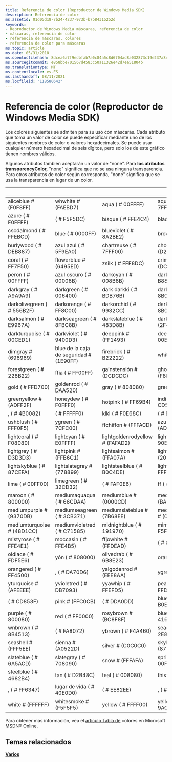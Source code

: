 ```yaml
---
title: Referencia de color (Reproductor de Windows Media SDK)
description: Referencia de color
ms.assetid: 01d05d18-7b24-4237-973b-b7b84315252d
keywords:
- Reproductor de Windows Media máscaras, referencia de color
- máscaras, referencia de color
- referencia de máscaras, colores
- referencia de color para máscaras
ms.topic: article
ms.date: 05/31/2018
ms.openlocfilehash: 8dcea6a7f9edbfab7a0c84a5c8d6704ad8a032873c19e237a8eda95d595e3c5d
ms.sourcegitcommit: e858bbe701567d4583c50a11326e42d7ea51804b
ms.translationtype: MT
ms.contentlocale: es-ES
ms.lasthandoff: 08/11/2021
ms.locfileid: "118580642"
---
```

# <a name="color-reference-windows-media-player-sdk"></a>Referencia de color (Reproductor de Windows Media SDK)

Los colores siguientes se admiten para su uso con máscaras. Cada atributo que toma un valor de color se puede especificar mediante uno de los siguientes nombres de color o valores hexadecimales. Se puede usar cualquier número hexadecimal de seis dígitos, pero solo los de este gráfico tienen nombres válidos.

Algunos atributos también aceptarán un valor de "none". Para **los atributos transparencyColor,** "none" significa que no se usa ninguna transparencia. Para otros atributos de color según corresponda, "none" significa que se usa la transparencia en lugar de un color.



|          &nbsp;            |            &nbsp;           |             &nbsp;              |           &nbsp;             |
|----------------------------|-----------------------------|---------------------------------|------------------------------|
| aliceblue \# (F0F8FF)       | whwhite \# (FAEBD7)     | aqua ( \# 00FFFF)                 | aquamari ( \# 7FFFD4)        |
| azure ( \# F0FFFF)           | ( \# F5F5DC)            | bisque ( \# FFE4C4)               | black ( \# 000000)             |
| cscdalmond ( \# FFEBCD)  | blue ( \# 0000FF)             | blueviolet ( \# 8A2BE2)           | brown ( \# A52A2A)             |
| burlywood ( \# DEB887)       | azul azul ( \# 5F9EA0)        | chartreuse ( \# 7FFF00)           | chocolate \# (D2691E)         |
| coral ( \# FF7F50)           | flowerblue \# (6495ED)   | zsilk ( \# FFF8DC)             | crimson \# (DC143C)           |
| peron ( \# 00FFFF)            | azul oscuro ( \# 00008B)         | darkcyan ( \# 008B8B)             | darkgoldenrod ( \# B8860B)     |
| darkgray ( \# A9A9A9)        | darkgreen ( \# 006400)        | dark darkki ( \# BDB76B)            | darkmagenta ( \# 8B008B)       |
| darkolivegreen ( \# 556B2F)  | darkorange ( \# FF8C00)       | darkorchid ( \# 9932CC)           | darkred ( \# 8B0000)           |
| darksalmon ( \# E9967A)      | darkseagreen ( \# 8FBC8B)     | darkslateblue ( \# 483D8B)        | darkslategray \# (2F4F4F)     |
| darkturquoise ( \# 00CED1)   | darkviolet ( \# 9400D3)       | deeppink \# (FF1493)             | deepskyblue ( \# 00BFFF)       |
| dimgray \# (696969)         | blue de la caja de seguridad \# (1E90FF)       | firebrick ( \# B22222)            | white ( \# FFFAF0)       |
| forestgreen ( \# 228B22)     | ffia ( \# FF00FF)          | gainstensión \# (DCDCDC)            | ghostwhite \# (F8F8FF)        |
| gold ( \# FFD700)            | goldenrod ( \# DAA520)        | gray ( \# 808080)                 | green ( \# 008000)             |
| greenyellow \# (ADFF2F)     | honeydew ( \# F0FFF0)         | hotpink ( \# FF69B4)              | indianred ( \# CD5C5C)         |
| , ( \# 4B0082)          | ( \# FFFFF0)            | kiki ( \# F0E68C)                | ( \# E6E6FA)          |
| ushblush ( \# FFF0F5)   | ygreen ( \# 7CFC00)        | ffchiffon \# (FFFACD)         | azul claro \# (ADD8E6)         |
| lightcoral ( \# F08080)      | lightcyan ( \# E0FFFF)        | lightgoldenrodyellow \# (FAFAD2) | lightgreen ( \# 90EE90)        |
| lightgrey ( \# D3D3D3)       | lightpink \# (FFB6C1)        | lightsalmon \# (FFA07A)          | lightseagreen \# (20B2AA)     |
| lightskyblue ( \# 87CEFA)    | lightslategray \# (778899)   | lightsteelblue ( \# B0C4DE)       | lightyellow ( \# FFFFE0)       |
| lime ( \# 00FF00)            | limegreen ( \# 32CD32)        | ( \# FAF0E6)                | ff ( \# FF00FF)           |
| maroon ( \# 800000)          | mediumaquaqua ( \# 66CDAA) | mediumblue \# (0000CD)           | mediumorchid \# (BA55D3)      |
| mediumpurple \# (9370DB)    | mediumseagreen ( \# 3CB371)   | mediumslateblue \# (7B68EE)      | mediumspringgreen \# (00FA9A) |
| mediumturquoise \# (48D1CC) | mediumvioletred ( \# C71585)  | midnightblue ( \# 191970)         | mintcream ( \# F5FFFA)         |
| mistyrose ( \# FFE4E1)       | moccasin ( \# FFE4B5)         | ffjowhite \# (FFDEAD)          | ( \# 000080)              |
| oldlace ( \# FDF5E6)         | yón ( \# 808000)            | olivedrab ( \# 6B8E23)            | orange \# (FFA500)            |
| orangered ( \# FF4500)       | , ( \# DA70D6)           | yalgodenrod \# (EEE8AA)        | ygreen ( \# 98FB98)         |
| yturquoise \# (AFEEEE)   | yvioletred ( \# DB7093)    | yyawhip ( \# FFEFD5)           | peachpuff ( \# FFDAB9)         |
| ( \# CD853F)            | pink \# (FFC0CB)             | ( \# DDA0DD)                 | blueblue ( \# B0E0E6)        |
| purple ( \# 800080)          | red ( \# FF0000)              | rosybrown \# (BC8F8F)            | blueblue ( \# 4169E1)         |
| wnbrown ( \# 8B4513)     | ( \# FA8072)           | ybrown ( \# F4A460)           | seagreen ( \# 2E8B57)          |
| seashell \# (FFF5EE)        | sienna \# (A0522D)           | silver \# (C0C0C0)               | skyblue \# (87CEEB)           |
| slateblue ( \# 6A5ACD)       | slategray ( \# 708090)        | snow \# (FFFAFA)                 | springgreen ( \# 00FF7F)       |
| steelblue ( \# 4682B4)       | tan ( \# D2B48C)              | teal ( \# 008080)                 | thistle ( \# D8BFD8)           |
| , ( \# FF6347)          | lugar de vida ( \# 40E0D0)        | ( \# EE82EE)               | , ( \# F5DEB3)             |
| white \# (FFFFFF)           | whitesmoke \# (F5F5F5)       | yellow ( \# FFFF00)               | yellowgreen ( \# 9ACD32)       |



 

Para obtener más información, vea el [artículo Tabla de](https://msdn.microsoft.com/library/ms531197.aspx) colores en Microsoft MSDN® Online.

## <a name="related-topics"></a>Temas relacionados

<dl> <dt>

[**Varios**](miscellaneous.md)
</dt> </dl>

 

 




